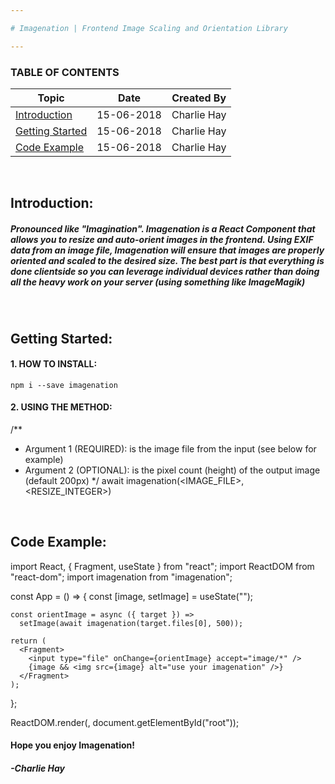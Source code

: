 ```yaml
---

# Imagenation | Frontend Image Scaling and Orientation Library

---
```


### TABLE OF CONTENTS

| Topic                       | Date       | Created By  |
| --------------------------- | ---------- | ----------- |
| [Introduction](#Topic01)    | 15-06-2018 | Charlie Hay |
| [Getting Started](#Topic02) | 15-06-2018 | Charlie Hay |
| [Code Example](#Topic03)    | 15-06-2018 | Charlie Hay |

<br><a name="Topic01"></a>

## Introduction:

##### Pronounced like "Imagination". Imagenation is a React Component that allows you to resize and auto-orient images in the frontend. Using EXIF data from an image file, Imagenation will ensure that images are properly oriented and scaled to the desired size. The best part is that everything is done clientside so you can leverage individual devices rather than doing all the heavy work on your server (using something like ImageMagik)

<br><a name="Topic02"></a>

## Getting Started:

#### 1. HOW TO INSTALL:

    npm i --save imagenation

#### 2. USING THE METHOD:
  /**
   * Argument 1 (REQUIRED): is the image file from the input (see below for example)
   * Argument 2 (OPTIONAL): is the pixel count (height) of the output image (default 200px) 
   */
  await imagenation(<IMAGE_FILE>, <RESIZE_INTEGER>)

<br><a name="Topic03"></a>

## Code Example:

  import React, { Fragment, useState } from "react";
  import ReactDOM from "react-dom";
  import imagenation from "imagenation";

  const App = () => {
    const [image, setImage] = useState("");

    const orientImage = async ({ target }) =>
      setImage(await imagenation(target.files[0], 500));

    return (
      <Fragment>
        <input type="file" onChange={orientImage} accept="image/*" />
        {image && <img src={image} alt="use your imagenation" />}
      </Fragment>
    );
  };

  ReactDOM.render(<App />, document.getElementById("root"));

#### Hope you enjoy Imagenation!

##### -Charlie Hay
